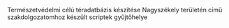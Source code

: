 Természetvédelmi célú téradatbázis készítése Nagyszékely területén című szakdolgozatomhoz készült scriptek gyűjtőhelye
